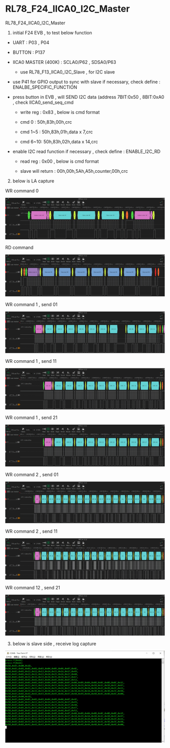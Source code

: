 # RL78_F24_IICA0_I2C_Master
 RL78_F24_IICA0_I2C_Master

1. initial F24 EVB , to test below function 

- UART : P03 , P04

- BUTTON : P137 

- IICA0 MASTER (400K) : SCLA0/P62 ,  SDSA0/P63

	- use RL78_F13_IICA0_I2C_Slave , for I2C slave

- use P41 for GPIO output to sync with slave if necessary, check define : ENALBE_SPECIFIC_FUNCTION

- press button in EVB , will SEND I2C data (address 7BIT:0x50 , 8BIT:0xA0 , check IICA0_send_seq_cmd

	- write reg : 0x83 , below is cmd format

	- cmd 0 : 50h,83h,00h,crc
	
	- cmd 1~5 : 50h,83h,01h,data x 7,crc
	
	- cmd 6~10: 50h,83h,02h,data x 14,crc

- enable I2C read function if necessary , check define : ENABLE_I2C_RD

	- read reg : 0x00 , below is cmd format
	
	- slave will return : 00h,00h,5Ah,A5h,counter,00h,crc

2. below is LA capture 

WR command 0 

![image](https://github.com/released/RL78_F24_IICA0_I2C_Master/blob/main/LA_WR_0_cmd_0.jpg)

RD command

![image](https://github.com/released/RL78_F24_IICA0_I2C_Master/blob/main/LA_RD_cmd.jpg)

WR command 1 , send 01 

![image](https://github.com/released/RL78_F24_IICA0_I2C_Master/blob/main/LA_WR_1_cmd_01.jpg)


WR command 1 , send 11 

![image](https://github.com/released/RL78_F24_IICA0_I2C_Master/blob/main/LA_WR_1_cmd_11.jpg)


WR command 1 , send 21 

![image](https://github.com/released/RL78_F24_IICA0_I2C_Master/blob/main/LA_WR_1_cmd_21.jpg)



WR command 2 , send 01 

![image](https://github.com/released/RL78_F24_IICA0_I2C_Master/blob/main/LA_WR_2_cmd_01.jpg)


WR command 2 , send 11 

![image](https://github.com/released/RL78_F24_IICA0_I2C_Master/blob/main/LA_WR_2_cmd_11.jpg)


WR command 12 , send 21 

![image](https://github.com/released/RL78_F24_IICA0_I2C_Master/blob/main/LA_WR_2_cmd_21.jpg)

3. below is slave side , receive log capture 

![image](https://github.com/released/RL78_F24_IICA0_I2C_Master/blob/main/slave_rcv_I2C_log.jpg)



